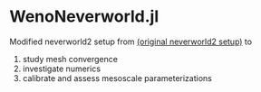 # WenoNeverworld.jl

Modified neverworld2 setup from [(original neverworld2 setup)](https://egusphere.copernicus.org/preprints/2022/egusphere-2022-186/egusphere-2022-186.pdf) to 
1. study mesh convergence  
2. investigate numerics
3. calibrate and assess mesoscale parameterizations

